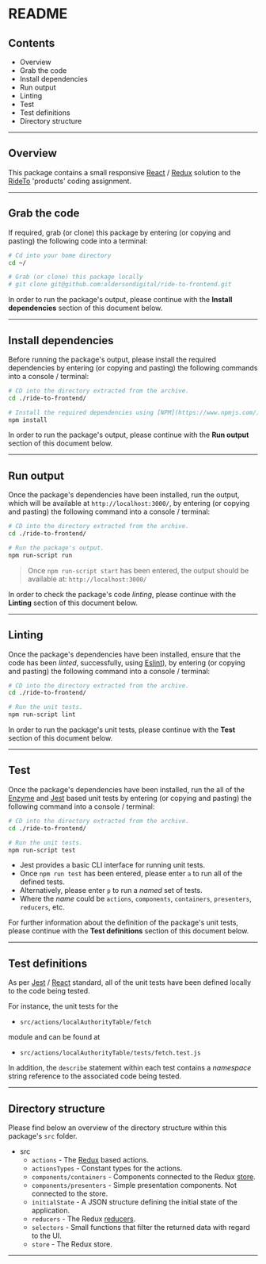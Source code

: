 # README

## Contents

* Overview
* Grab the code
* Install dependencies
* Run output
* Linting
* Test
* Test definitions
* Directory structure

---

## Overview

This package contains a small responsive [React](https://reactjs.org/) / [Redux](https://redux.js.org/) solution to the [RideTo](https://www.rideto.com/) 'products' coding assignment.


---

## Grab the code

If required, grab (or clone) this package by entering (or copying and pasting) the following code into a terminal:

```bash
# Cd into your home directory
cd ~/

# Grab (or clone) this package locally
# git clone git@github.com:aldersondigital/ride-to-frontend.git 
```

In order to run the package's output, please continue with the __Install dependencies__ section of this document below.

---

## Install dependencies

Before running the package's output, please install the required dependencies by entering (or copying and pasting) the following commands into a console / terminal:

```bash
# CD into the directory extracted from the archive.
cd ./ride-to-frontend/

# Install the required dependencies using [NPM](https://www.npmjs.com/)
npm install
```

In order to run the package's output, please continue with the __Run output__ section of this document below.

---

## Run output

Once the package's dependencies have been installed, run the output, which will be available at `http://localhost:3000/`, by entering (or copying and pasting) the following command into a console / terminal:

```bash
# CD into the directory extracted from the archive.
cd ./ride-to-frontend/

# Run the package's output.
npm run-script run
```

> Once `npm run-script start` has been entered, the output should be available at: `http://localhost:3000/`

In order to check the package's code *linting*, please continue with the __Linting__ section of this document below.

---

## Linting

Once the package's dependencies have been installed, ensure that the code has been *linted*, successfully, using [Eslint](https://eslint.org/)), by entering (or copying and pasting) the following command into a console / terminal:

```bash
# CD into the directory extracted from the archive.
cd ./ride-to-frontend/

# Run the unit tests.
npm run-script lint
```

In order to run the package's unit tests, please continue with the __Test__ section of this document below.

---

## Test

Once the package's dependencies have been installed, run the all of the [Enzyme](https://github.com/airbnb/enzyme) and [Jest](https://facebook.github.io/jest/) based unit tests by entering (or copying and pasting) the following command into a console / terminal:

```bash
# CD into the directory extracted from the archive.
cd ./ride-to-frontend/

# Run the unit tests.
npm run-script test
```

* Jest provides a basic CLI interface for running unit tests.
* Once `npm run test` has been entered, please enter `a` to run all of the defined tests.
* Alternatively, please enter `p` to run a *named* set of tests.
* Where the *name* could be `actions`, `components`, `containers`, `presenters`, `reducers`, etc.

For further information about the definition of the package's unit tests, please continue with the __Test definitions__ section of this document below.

---

## Test definitions

As per [Jest](https://facebook.github.io/jest/) / [React](https://reactjs.org/) standard, all of the unit tests have been defined locally to the code being tested.

For instance, the unit tests for the

* `src/actions/localAuthorityTable/fetch`

module and can be found at

* `src/actions/localAuthorityTable/tests/fetch.test.js`


In addition, the `describe` statement within each test contains a *namespace* string reference to the associated code being tested.

---

## Directory structure

Please find below an overview of the directory structure within this package's `src` folder.

* src
    * `actions` - The [Redux](https://redux.js.org/docs/basics/Actions.html) based actions.
    * `actionsTypes` - Constant types for the actions.
    * `components/containers` - Components connected to the Redux [store](https://redux.js.org/docs/basics/Store.html).
    * `components/presenters` - Simple presentation components. Not connected to the store.
    * `initialState` - A JSON structure defining the initial state of the application.
    * `reducers` - The Redux [reducers](https://redux.js.org/docs/basics/Reducers.html).
    * `selectors` - Small functions that filter the returned data with regard to the UI.
    * `store` - The Redux store.

---
